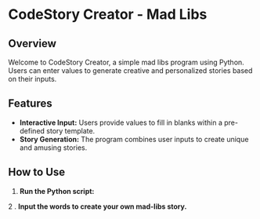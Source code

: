 # CodeStory Creator - Mad Libs

## Overview
Welcome to CodeStory Creator, a simple mad libs program using Python. Users can enter values to generate creative and personalized stories based on their inputs.

## Features
- **Interactive Input:** Users provide values to fill in blanks within a pre-defined story template.
- **Story Generation:** The program combines user inputs to create unique and amusing stories.

## How to Use
1. **Run the Python script:**

2 . **Input the words to create your own mad-libs story.** 


